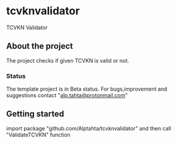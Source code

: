 # tcvknvalidator

TCVKN Validator

## About the project

The project checks if given TCVKN is valid or not.

### Status

The template project is in Beta status. For bugs,improvement and suggestions contact "alp.tahta@protonmail.com"

## Getting started

import package "github.com/Alptahta/tcvknvalidator" and then call "ValidateTCVKN" function
